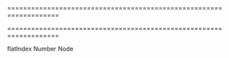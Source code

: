 ===================================================================
<!--hidden--><!--/hidden-->
===================================================================

<!--shortDescription-->

<!--/shortDescription-->

<!--paramName1-->flatIndex<!--/paramName1-->
<!--paramType1-->Number<!--/paramType1-->
<!--paramDescription1-->

<!--/paramDescription1-->

<!--returnType-->Node<!--/returnType-->
<!--returnDescription-->

<!--/returnDescription-->

<!--fullDescription-->

<!--/fullDescription-->